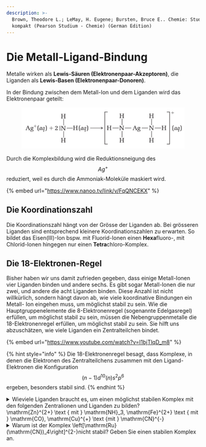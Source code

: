 ```yaml
---
description: >-
  Brown, Theodore L.; LeMay, H. Eugene; Bursten, Bruce E.. Chemie: Studieren
  kompakt (Pearson Studium - Chemie) (German Edition)
---
```


# Die Metall-Ligand-Bindung

Metalle wirken als **Lewis-Säuren (Elektronenpaar-Akzeptoren)**, die Liganden als **Lewis-Basen (Elektronenpaar-Donoren)**.&#x20;

In der Bindung zwischen dem Metall-Ion und dem Liganden wird das Elektronenpaar geteilt:

<figure><img src="../.gitbook/assets/image (2) (1) (1) (1) (1).png" alt=""><figcaption></figcaption></figure>

Durch die Komplexbildung wird die Reduktionsneigung des $$Ag^+$$ reduziert, weil es durch die Ammoniak-Moleküle maskiert wird.

{% embed url="https://www.nanoo.tv/link/v/FqQNCEKX" %}

## Die Koordinationszahl

Die Koordinationszahl hängt von der Grösse der Liganden ab. Bei grösseren Liganden sind entsprechend kleinere Koordinationszahlen zu erwarten. So bildet das Eisen(III)-Ion bspw. mit Fluorid-Ionen einen **Hexa**fluoro-, mit Chlorid-Ionen hingegen nur einen **Tetra**chloro-Komplex.

## Die 18-Elektronen-Regel

Bisher haben wir uns damit zufrieden gegeben, dass einige Metall-Ionen vier Liganden binden und andere sechs. Es gibt sogar Metall-Ionen die nur zwei, und andere die acht Liganden binden. Diese Anzahl ist nicht willkürlich, sondern hängt davon ab, wie viele koordinative Bindungen ein Metall- Ion eingehen muss, um möglichst stabil zu sein. Wie die Hauptgruppenelemente die 8-Elektronenregel (sogenannte Edelgasregel) erfüllen, um möglichst stabil zu sein, müssen die Nebengruppenmetalle die 18-Elektronenregel erfüllen, um möglichst stabil zu sein. Sie hilft uns abzuschätzen, wie viele Liganden ein Zentralteilchen bindet.

{% embed url="https://www.youtube.com/watch?v=I1bjTlqD_m8" %}

{% hint style="info" %}
Die 18-Elektronenregel besagt, dass Komplexe, in denen die Elektronen des Zentralteilchens zusammen mit den Ligand-Elektronen die Konfiguration $$(n-1) d^{10}(n) s^2 p^6$$ ergeben, besonders stabil sind.
{% endhint %}

<details>

<summary>Wieviele Liganden braucht es, um einen möglichst stabilen Komplex mit den folgenden Zentralionen und Liganden zu bilden? <br><span class="math">\mathrm{Zn}^{2+} \text { mit } \mathrm{NH}_3</span>,  <span class="math">\mathrm{Fe}^{2+} \text { mit } \mathrm{CO}</span>,  <span class="math">\mathrm{Cu}^{+} \text {mit } \mathrm{CN}^{-}</span></summary>

4 Liganden, 6 Liganden, 4 Liganden

</details>

<details>

<summary>Warum ist der Komplex <span class="math">\left[\mathrm{Ru}(\mathrm{CN})_4\right]^{2-}</span>nicht stabil? Geben Sie einen stabilen Komplex an. </summary>

$$\text { Ladung Ru: } \mathrm{Ru}^{2+} \text {, d. h. } 6 \text { Liganden anstatt } 4 \text { wären gut: }\left[\mathrm{Ru}(\mathrm{CN})_6\right]^{4-}$$

</details>
